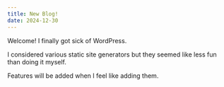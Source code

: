 ```yaml
---
title: New Blog!
date: 2024-12-30
---
```


Welcome! I finally got sick of WordPress.

I considered various static site generators but they seemed like less fun than doing it myself.

Features will be added when I feel like adding them.